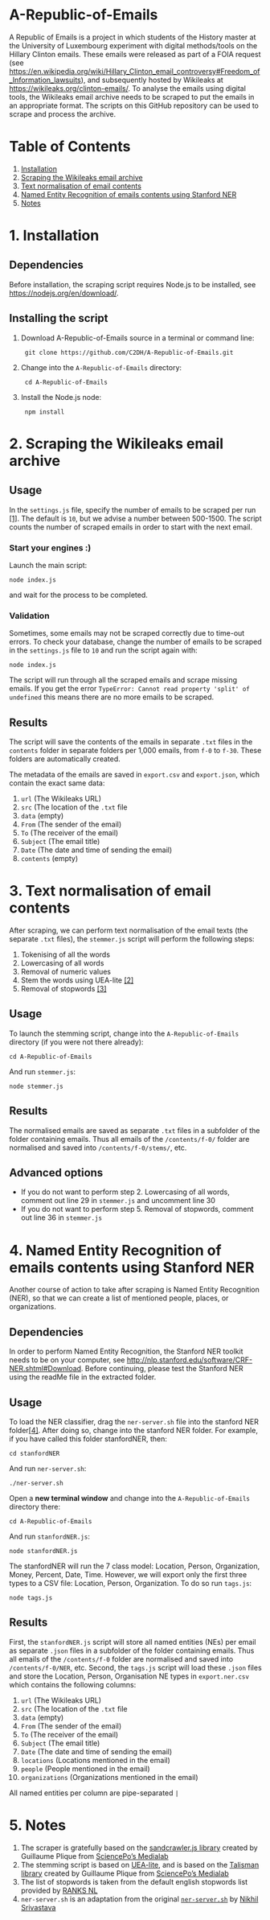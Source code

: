 # A-Republic-of-Emails

A Republic of Emails is a project in which students of the History master at the University of Luxembourg experiment with digital methods/tools on the Hillary Clinton emails. These emails were released as part of a FOIA request (see https://en.wikipedia.org/wiki/Hillary_Clinton_email_controversy#Freedom_of_Information_lawsuits), and subsequently hosted by Wikileaks at https://wikileaks.org/clinton-emails/. To analyse the emails using digital tools, the Wikileaks email archive needs to be scraped to put the emails in an appropriate format. 
The scripts on this GitHub repository can be used to scrape and process the archive.

# Table of Contents
1. [Installation](#1-installation)
2. [Scraping the Wikileaks email archive](#2-scraping-the-wikileaks-email-archive)
3. [Text normalisation of email contents](#3-text-normalisation-of-email-contents)
4. [Named Entity Recognition of emails contents using Stanford NER](#4-named-entity-recognition-of-emails-contents-using-stanford-ner)
5. [Notes](#5-notes)

# 1. Installation

## Dependencies

Before installation, the scraping script requires Node.js to be installed, see https://nodejs.org/en/download/.

## Installing the script

1. Download A-Republic-of-Emails source in a terminal or command line:
    
        git clone https://github.com/C2DH/A-Republic-of-Emails.git
    
2. Change into the `A-Republic-of-Emails` directory:

        cd A-Republic-of-Emails
    
3. Install the Node.js node:

        npm install

# 2. Scraping the Wikileaks email archive

## Usage
In the `settings.js` file, specify the number of emails to be scraped per run [[1]](#5-notes). The default is `10`, but we advise a number between 500-1500. The script counts the number of scraped emails in order to start with the next email.

### Start your engines :)
Launch the main script:

    node index.js

and wait for the process to be completed.

### Validation
Sometimes, some emails may not be scraped correctly due to time-out errors. To check your database, change the number of emails to be scraped in the `settings.js` file to `10` and run the script again with:

    node index.js

The script will run through all the scraped emails and scrape missing emails. If you get the error `TypeError: Cannot read property 'split' of undefined` this means there are no more emails to be scraped.

## Results
The script will save the contents of the emails in separate `.txt` files in the `contents` folder in separate folders per 1,000 emails, from `f-0` to `f-30`. These folders are automatically created.

The metadata of the emails are saved in `export.csv` and `export.json`, which contain the exact same data:

1. `url` (The Wikileaks URL)
2. `src` (The location of the `.txt` file
3. `data` (empty)
4. `From` (The sender of the email)
5. `To` (The receiver of the email)
6. `Subject` (The email title)
7. `Date` (The date and time of sending the email)
8. `contents` (empty)

# 3. Text normalisation of email contents

After scraping, we can perform text normalisation of the email texts (the separate `.txt` files), the `stemmer.js` script will perform the following steps:

1. Tokenising of all the words
2. Lowercasing of all words
3. Removal of numeric values
4. Stem the words using UEA-lite [[2]](#5-notes)
5. Removal of stopwords [[3]](#5-notes)

## Usage

To launch the stemming script, change into the `A-Republic-of-Emails` directory (if you were not there already):

    cd A-Republic-of-Emails

And run `stemmer.js`:

    node stemmer.js
    
## Results

The normalised emails are saved as separate `.txt` files in a subfolder of the folder containing emails. Thus all emails of the `/contents/f-0/` folder are normalised and saved into `/contents/f-0/stems/`, etc.

## Advanced options

- If you do not want to perform step 2. Lowercasing of all words, comment out line 29 in `stemmer.js` and uncomment line 30
- If you do not want to perform step 5. Removal of stopwords, comment out line 36 in `stemmer.js`

# 4. Named Entity Recognition of emails contents using Stanford NER

Another course of action to take after scraping is Named Entity Recognition (NER), so that we can create a list of mentioned people, places, or organizations. 

## Dependencies

In order to perform Named Entity Recognition, the Stanford NER toolkit needs to be on your computer, see http://nlp.stanford.edu/software/CRF-NER.shtml#Download. Before continuing, please test the Stanford NER using the readMe file in the extracted folder.

## Usage

To load the NER classifier, drag the `ner-server.sh` file into the stanford NER folder[[4]](#5-notes). After doing so, change into the stanford NER folder. For example, if you have called this folder stanfordNER, then:
   
    cd stanfordNER

And run `ner-server.sh`:

    ./ner-server.sh
    
Open a **new terminal window** and change into the `A-Republic-of-Emails` directory there:
   
    cd A-Republic-of-Emails
    
And run `stanfordNER.js`:

    node stanfordNER.js
    
The stanfordNER will run the 7 class model:	Location, Person, Organization, Money, Percent, Date, Time. However, we will export only the first three types to a CSV file: Location, Person, Organization. To do so run `tags.js`:

    node tags.js

## Results

First, the `stanfordNER.js` script will store all named entities (NEs) per email as separate `.json` files in a subfolder of the folder containing emails. Thus all emails of the `/contents/f-0` folder are normalised and saved into `/contents/f-0/NER`, etc.
Second, the `tags.js` script will load these `.json` files and store the Location, Person, Organisation NE types in `export.ner.csv` which contains the following columns:

1. `url` (The Wikileaks URL)
2. `src` (The location of the `.txt` file
3. `data` (empty)
4. `From` (The sender of the email)
5. `To` (The receiver of the email)
6. `Subject` (The email title)
7. `Date` (The date and time of sending the email)
8. `locations` (Locations mentioned in the email)
9. `people` (People mentioned in the email)
10. `organizations` (Organizations mentioned in the email)

All named entities per column are pipe-separated `|`

# 5. Notes

1. The scraper is gratefully based on the [sandcrawler.js library](https://github.com/medialab/sandcrawler) created by Guillaume Plique from [SciencePo’s Medialab](http://www.medialab.sciences-po.fr/)
2. The stemming script is based on [UEA-lite](http://www2.cmp.uea.ac.uk/~djs/projects/UEAlite/stemmer.html), and is based on the [Talisman library](http://yomguithereal.github.io/talisman/) created by Guillaume Plique from [SciencePo’s Medialab](http://www.medialab.sciences-po.fr/)
3. The list of stopwords is taken from the default english stopwords list provided by [RANKS NL](http://www.ranks.nl/stopwords) 
4. `ner-server.sh` is an adaptation from the original [`ner-server.sh`](https://github.com/niksrc/ner/blob/master/ner-server.sh) by [Nikhil Srivastava](https://niksrc.github.io/)
